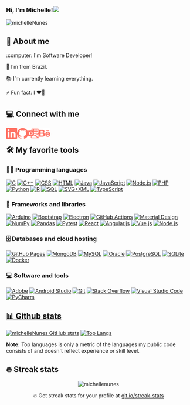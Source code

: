 


 <h3 align="left">Hi, I'm Michelle!<img src="https://media.giphy.com/media/mGcNjsfWAjY5AEZNw6/giphy.gif" width="50"></h3>
 <img src="https://komarev.com/ghpvc/?username=michelleNunes&label=Profile%20views&color=6a0cc2&style=flat" alt="michelleNunes" />

 

## 📕 About me

<p>
  :computer: I'm Software Developer!

  :house_with_garden: I’m from Brazil.

  :books: I’m currently learning everything.

  ⚡ Fun fact: I ❤️🐶
</p>



## 💻 Connect with me

<p>
    <a href="https://www.linkedin.com/in/michellenunesoliveira/"><img align="left" alt="Michelle | LinkedIn" width="30px" src="https://raw.githubusercontent.com/michelleNunes/michelleNunes/main/assets/linkedin.svg"></a>
   <a href="https://github.com/michelleNunes/"><img align="left" alt="Michelle | GitHub" width="30px" src="https://raw.githubusercontent.com/michelleNunes/michelleNunes/main/assets/github.svg"></a>
   <a href="mailto:michelle.n.oliveira@hotmail.com.br"><img align="left" alt="Michelle | E-mail" width="30px" src="https://raw.githubusercontent.com/michelleNunes/michelleNunes/main/assets/microsoftoutlook.svg"></a>
   <a href="https://www.behance.net/michellenunes"><img align="left" alt="Michelle | Behance" width="30px" src="https://raw.githubusercontent.com/michelleNunes/michelleNunes/main/assets/behance.svg"></a>
</p>


<br />

## 🛠️ My favorite tools

### 👨‍💻 Programming languages

<p>
    <a href="#"><img alt="C" src="https://custom-icon-badges.herokuapp.com/badge/C-03599C.svg?logo=c-in-hexagon&logoColor=white"></a>
    <a href="#"><img alt="C++" src="https://custom-icon-badges.herokuapp.com/badge/C++-9C033A.svg?logo=cpp2&logoColor=white"></a>
    <a href="#"><img alt="CSS" src="https://img.shields.io/badge/CSS-1572B6.svg?logo=css3&logoColor=white"></a>
    <a href="#"><img alt="HTML" src="https://img.shields.io/badge/HTML-E34F26.svg?logo=html5&logoColor=white"></a>
    <a href="#"><img alt="Java" src="https://img.shields.io/badge/Java-007396.svg?logo=java&logoColor=white"></a>
    <a href="#"><img alt="JavaScript" src="https://img.shields.io/badge/JavaScript-F7DF1E.svg?logo=javascript&logoColor=black"></a>
    <a href="#"><img alt="Node.js" src="https://img.shields.io/badge/Node.js-43853D.svg?logo=node.js&logoColor=white"></a>
    <a href="#"><img alt="PHP" src="https://img.shields.io/badge/PHP-777BB4.svg?logo=php&logoColor=white"></a>
    <a href="#"><img alt="Python" src="https://img.shields.io/badge/Python-14354C.svg?logo=python&logoColor=white"></a>
    <a href="#"><img alt="R" src="https://img.shields.io/badge/R-276DC3.svg?logo=r&logoColor=white"></a>
    <a href="#"><img alt="SQL" src="https://custom-icon-badges.herokuapp.com/badge/SQL-025E8C.svg?logo=database&logoColor=white"></a>
    <a href="#"><img alt="SVG+XML" src="https://img.shields.io/badge/SVG%2BXML-e0982c.svg?logo=svg&logoColor=white"></a>
    <a href="#"><img alt="TypeScript" src="https://img.shields.io/badge/TypeScript-007ACC.svg?logo=typescript&logoColor=white"></a>
</p>

### 🧰 Frameworks and libraries

<p>
    <a href="#"><img alt="Arduino" src="https://img.shields.io/badge/-Arduino-00979D?logo=Arduino&logoColor=white"></a>
    <a href="#"><img alt="Bootstrap" src="https://img.shields.io/badge/Bootstrap-7952B3.svg?logo=bootstrap&logoColor=white"></a>
    <a href="#"><img alt="Electron" src="https://img.shields.io/badge/Electron-20232e.svg?logo=electron&logoColor=white"></a>
    <a href="#"><img alt="GitHub Actions" src="https://img.shields.io/badge/GitHub%20Actions-2671E5.svg?logo=github%20actions&logoColor=white"></a>
    <a href="#"><img alt="Material Design" src="https://img.shields.io/badge/Material%20Design-0081CB.svg?logo=material-design&logoColor=white"></a>
    <a href="#"><img alt="NumPy" src="https://img.shields.io/badge/Numpy-013243.svg?logo=numpy&logoColor=white"></a>
    <a href="#"><img alt="Pandas" src="https://img.shields.io/badge/Pandas-150458.svg?logo=pandas&logoColor=white"></a>
    <a href="#"><img alt="Pytest" src="https://img.shields.io/badge/Pytest-0A9EDC.svg?logo=pytest&logoColor=white"></a>
    <a href="#"><img alt="React" src="https://img.shields.io/badge/React-20232a.svg?logo=react&logoColor=%2361DAFB"></a>
    <a href="#"><img alt="Angular.js" src="https://img.shields.io/badge/Angular.js-F00000.svg?logo=angular&logoColor=white"></a>
    <a href="#"><img alt="Vue.js" src="https://img.shields.io/badge/Vue.js-4FC08D.svg?logo=vuedotjs&logoColor=white"></a>
    <a href="#"><img alt="Node.js" src="https://img.shields.io/badge/Node.js-339933.svg?logo=nodedotjs&logoColor=white"></a>

</p>

### 🗄️ Databases and cloud hosting

<p>
    <a href="#"><img alt="GitHub Pages" src="https://img.shields.io/badge/GitHub%20Pages-327FC7.svg?logo=github&logoColor=white"></a>
    <a href="#"><img alt="MongoDB" src ="https://img.shields.io/badge/MongoDB-4ea94b.svg?logo=mongodb&logoColor=white"></a>
    <a href="#"><img alt="MySQL" src="https://img.shields.io/badge/MySQL-00f.svg?logo=mysql&logoColor=white"></a>
    <a href="#"><img alt="Oracle" src ="https://img.shields.io/badge/Oracle-F00000.svg?logo=oracle&logoColor=white"></a>
    <a href="#"><img alt="PostgreSQL" src ="https://img.shields.io/badge/PostgreSQL-316192.svg?logo=postgresql&logoColor=white"></a>
    <a href="#"><img alt="SQLite" src ="https://img.shields.io/badge/SQLite-07405e.svg?logo=sqlite&logoColor=white"></a>
    <a href="#"><img alt="Docker" src= "https://img.shields.io/badge/-Docker-2496ED?style=flat-square&logo=docker&logoColor=white"></a>
</p>

### 💻 Software and tools

<p>
    <a href="#"><img alt="Adobe" src="https://img.shields.io/badge/Adobe-FF0000.svg?logo=adobe&logoColor=white"></a>
    <a href="#"><img alt="Android Studio" src="https://img.shields.io/badge/Android%20Studio-008678.svg?logo=android-studio&logoColor=white"></a>
    <a href="#"><img alt="Git" src="https://img.shields.io/badge/Git-F05033.svg?logo=git&logoColor=white"></a>
    <a href="#"><img alt="Stack Overflow" src="https://img.shields.io/badge/-Stack%20Overflow-FE7A16?logo=stack-overflow&logoColor=white"></a>
    <a href="#"><img alt="Visual Studio Code" src="https://img.shields.io/badge/Visual%20Studio%20Code-0078d7.svg?logo=visual-studio-code&logoColor=white"></a>
    <a href="#"><img alt="PyCharm" src="https://img.shields.io/badge/PyCharm-000000.svg?logo=pycharm&logoColor=white"</a>
</p>

## 📊 Github stats

<!-- https://github.com/anuraghazra/github-readme-stats -->

  [![michelleNunes GitHub stats](https://github-readme-stats.vercel.app/api?username=michelleNunes&theme=dracula&show_icons=true&hide_border=true)](https://github.com/michelleNunes/github-readme-stats)
  [![Top Langs](https://github-readme-stats.vercel.app/api/top-langs/?username=michelleNunes&layout=compact&theme=dracula&langs_count=8&hide_border=true)](https://github.com/michelleNunes/github-readme-stats)
 
  <b>Note:</b> Top languages is only a metric of the languages my public code consists of and doesn't reflect experience or skill level.

## 🔥 Streak stats
 
<p align="center"><img align="center" src="https://github-readme-streak-stats.herokuapp.com/?user=michellenunes&theme=dracula&hide_border=true" alt="michellenunes" /></p>
<p align="center">🔥 Get streak stats for your profile at <a href="https://git.io/streak-stats">git.io/streak-stats</a></p> 
  


